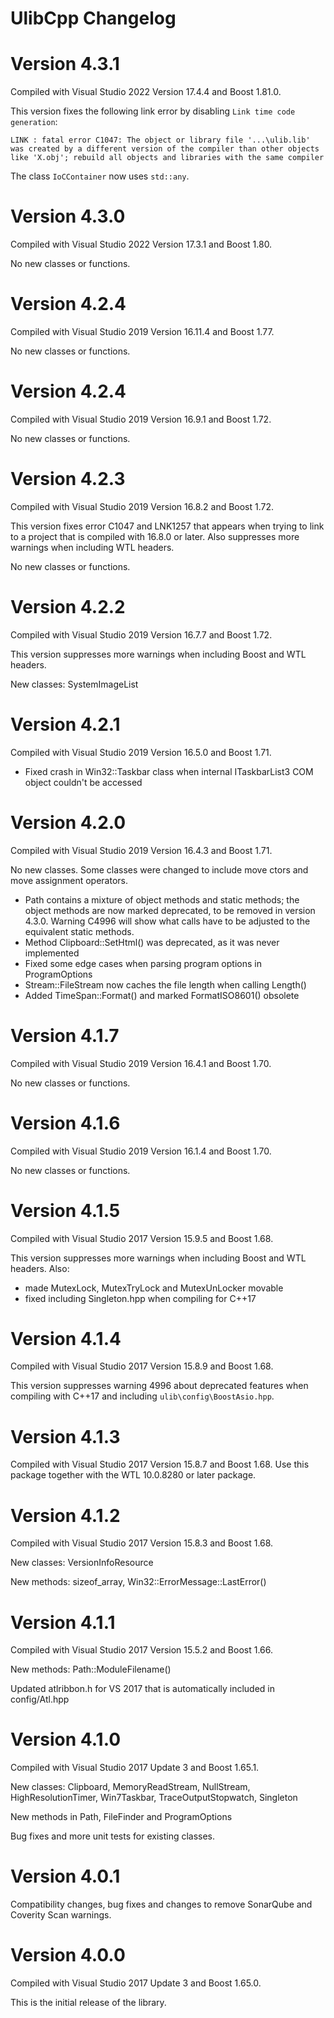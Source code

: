 # UlibCpp Changelog

# Version 4.3.1

Compiled with Visual Studio 2022 Version 17.4.4 and Boost 1.81.0.

This version fixes the following link error by disabling
`Link time code generation`:

    LINK : fatal error C1047: The object or library file '...\ulib.lib' was created by a different version of the compiler than other objects like 'X.obj'; rebuild all objects and libraries with the same compiler

The class `IoCContainer` now uses `std::any`.

# Version 4.3.0

Compiled with Visual Studio 2022 Version 17.3.1 and Boost 1.80.

No new classes or functions.

# Version 4.2.4

Compiled with Visual Studio 2019 Version 16.11.4 and Boost 1.77.

No new classes or functions.

# Version 4.2.4

Compiled with Visual Studio 2019 Version 16.9.1 and Boost 1.72.

No new classes or functions.

# Version 4.2.3

Compiled with Visual Studio 2019 Version 16.8.2 and Boost 1.72.

This version fixes error C1047 and LNK1257 that appears when trying to link to
a project that is compiled with 16.8.0 or later. Also suppresses more warnings
when including WTL headers.

No new classes or functions.

# Version 4.2.2

Compiled with Visual Studio 2019 Version 16.7.7 and Boost 1.72.

This version suppresses more warnings when including Boost and WTL headers.

New classes: SystemImageList

# Version 4.2.1

Compiled with Visual Studio 2019 Version 16.5.0 and Boost 1.71.

- Fixed crash in Win32::Taskbar class when internal ITaskbarList3 COM object
 couldn't be accessed

# Version 4.2.0

Compiled with Visual Studio 2019 Version 16.4.3 and Boost 1.71.

No new classes. Some classes were changed to include move ctors and move
assignment operators.

- Path contains a mixture of object methods and static methods; the object
  methods are now marked deprecated, to be removed in version 4.3.0.
  Warning C4996 will show what calls have to be adjusted to the equivalent
  static methods.
- Method Clipboard::SetHtml() was deprecated, as it was never implemented
- Fixed some edge cases when parsing program options in ProgramOptions
- Stream::FileStream now caches the file length when calling Length()
- Added TimeSpan::Format() and marked FormatISO8601() obsolete

# Version 4.1.7

Compiled with Visual Studio 2019 Version 16.4.1 and Boost 1.70.

No new classes or functions.

# Version 4.1.6

Compiled with Visual Studio 2019 Version 16.1.4 and Boost 1.70.

No new classes or functions.

# Version 4.1.5

Compiled with Visual Studio 2017 Version 15.9.5 and Boost 1.68.

This version suppresses more warnings when including Boost and WTL headers. Also:

- made MutexLock, MutexTryLock and MutexUnLocker movable
- fixed including Singleton.hpp when compiling for C++17

# Version 4.1.4

Compiled with Visual Studio 2017 Version 15.8.9 and Boost 1.68.

This version suppresses warning 4996 about deprecated features when compiling
with C++17 and including `ulib\config\BoostAsio.hpp`.

# Version 4.1.3

Compiled with Visual Studio 2017 Version 15.8.7 and Boost 1.68. Use this
package together with the WTL 10.0.8280 or later package.

# Version 4.1.2

Compiled with Visual Studio 2017 Version 15.8.3 and Boost 1.68.

New classes: VersionInfoResource

New methods: sizeof_array, Win32::ErrorMessage::LastError()

# Version 4.1.1

Compiled with Visual Studio 2017 Version 15.5.2 and Boost 1.66.

New methods: Path::ModuleFilename()

Updated atlribbon.h for VS 2017 that is automatically included in config/Atl.hpp

# Version 4.1.0

Compiled with Visual Studio 2017 Update 3 and Boost 1.65.1.

New classes: Clipboard, MemoryReadStream, NullStream, HighResolutionTimer, Win7Taskbar, TraceOutputStopwatch, Singleton

New methods in Path, FileFinder and ProgramOptions

Bug fixes and more unit tests for existing classes.

# Version 4.0.1

Compatibility changes, bug fixes and changes to remove SonarQube and Coverity Scan warnings.

# Version 4.0.0

Compiled with Visual Studio 2017 Update 3 and Boost 1.65.0.

This is the initial release of the library.
